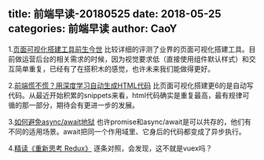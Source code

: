 title: 前端早读-20180525
date: 2018-05-25
categories: 前端早读
author: CaoY
---

1.[页面可视化搭建工具前生今世](https://zhuanlan.zhihu.com/p/37171897)
比较详细的评测了业界的页面可视化搭建工具。目前做运营后台的相关需求的时候，因为视觉要求低（直接使用组件默认样式）和交互简单重复，已经有了在搭积木的感觉，也许未来我们能做得更好。

2.[前端慌不慌？用深度学习自动生成HTML代码](https://mp.weixin.qq.com/s/4b4TPkIRPJ3VBkCOA6kbxw)
比页面可视化搭建更6的是自动写代码。从最近开始积累的snippets来看，html代码确实是重复最高，最有规律可循的那一部分，期待会有更进一步的发展。

3.[如何避免async/await地狱](https://zhuanlan.zhihu.com/p/35469901)
也许promise和async/await是可以共存的，他们有不同的适用场景。await把同一个作用域里、它身后的代码都变成了异步执行。

4.[精读《重新思考 Redux》](https://github.com/dt-fe/weekly/blob/master/56.%E7%B2%BE%E8%AF%BB%E3%80%8A%E9%87%8D%E6%96%B0%E6%80%9D%E8%80%83%20Redux%E3%80%8B.md)
逐条对照，会发现，这不就是vuex吗？
